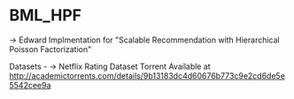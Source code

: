 # BML_HPF

->  Edward Implmentation for "Scalable Recommendation with Hierarchical Poisson Factorization"

Datasets - 
->  Netflix Rating Dataset Torrent Available at http://academictorrents.com/details/9b13183dc4d60676b773c9e2cd6de5e5542cee9a
